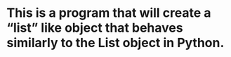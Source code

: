 # This is a program that will create a “list” like object that behaves similarly to the List object in Python.
